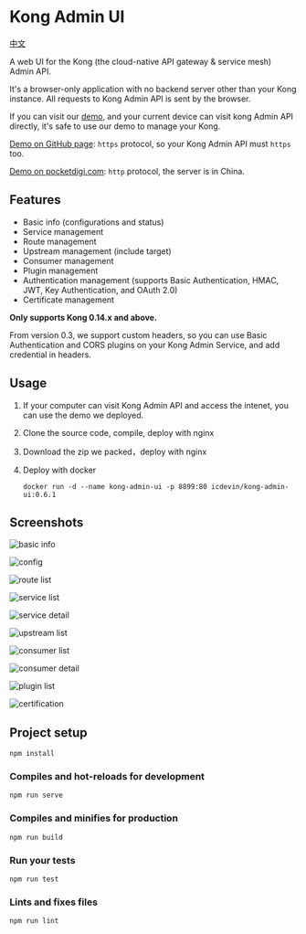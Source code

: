 # Kong Admin UI

[中文](README_zh.md)

A web UI for the Kong (the cloud-native API gateway & service mesh) Admin API.

It's a browser-only application with no backend server other than your Kong instance. All requests to Kong Admin API is sent by the browser.

If you can visit our [demo](https://pocketdigi.github.io/kong-admin-ui), and your current device can visit kong Admin API directly, it's safe to use our demo to manage your Kong.

[Demo on GitHub page](https://pocketdigi.github.io/kong-admin-ui): `https` protocol, so your Kong Admin API must `https` too.

[Demo on pocketdigi.com](http://kong-admin.pocketdigi.com): `http` protocol, the server is in China.

## Features
* Basic info (configurations and status)
* Service management
* Route management
* Upstream management (include target)
* Consumer management
* Plugin management
* Authentication management (supports Basic Authentication, HMAC, JWT, Key Authentication, and OAuth 2.0)
* Certificate management

**Only supports Kong 0.14.x and above.**

From version 0.3, we support custom headers, so you can use Basic Authentication and CORS plugins on your Kong Admin Service, and add credential in headers.

## Usage
1. If your computer can visit Kong Admin API and access the intenet, you can use the demo we deployed.
2. Clone the source code, compile, deploy with nginx
3. Download the zip we packed，deploy with nginx
4. Deploy with docker

    ``` docker run -d --name kong-admin-ui -p 8899:80 icdevin/kong-admin-ui:0.6.1 ```

## Screenshots

![basic info](https://github.com/pocketdigi/kong-admin-ui/raw/master/docs/images/basic_info.png)

![config](https://github.com/pocketdigi/kong-admin-ui/raw/master/docs/images/config.png)

![route list](https://github.com/pocketdigi/kong-admin-ui/raw/master/docs/images/route_list.png)

![service list](https://github.com/pocketdigi/kong-admin-ui/raw/master/docs/images/service_list.png)

![service detail](https://github.com/pocketdigi/kong-admin-ui/raw/master/docs/images/service_detail.png)

![upstream list](https://github.com/pocketdigi/kong-admin-ui/raw/master/docs/images/upstream_list.png)

![consumer list](https://github.com/pocketdigi/kong-admin-ui/raw/master/docs/images/consumer_list.png)

![consumer detail](https://github.com/pocketdigi/kong-admin-ui/raw/master/docs/images/consumer_detail.png)

![plugin list](https://github.com/pocketdigi/kong-admin-ui/raw/master/docs/images/plugin_list.png)

![certification](https://github.com/pocketdigi/kong-admin-ui/raw/master/docs/images/certificate_add.png)
## Project setup
```
npm install
```

### Compiles and hot-reloads for development
```
npm run serve
```

### Compiles and minifies for production
```
npm run build
```

### Run your tests
```
npm run test
```

### Lints and fixes files
```
npm run lint
```


